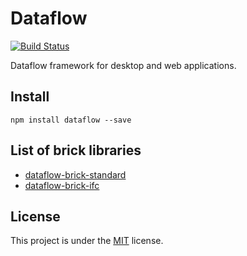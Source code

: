 # Dataflow
[![Build Status](https://travis-ci.org/julbaxter/dataflow.svg?branch=master)](https://travis-ci.org/julbaxter/dataflow)

Dataflow framework for desktop and web applications.

## Install

    npm install dataflow --save

## List of brick libraries

- [dataflow-brick-standard](https://github.com/julbaxter/dataflow-brick-standard)
- [dataflow-brick-ifc](https://github.com/julbaxter/dataflow-brick-ifc)

## License

This project is under the [MIT](./LICENSE) license.
